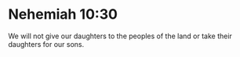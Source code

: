 # Nehemiah 10:30

We will not give our daughters to the peoples of the land or take their daughters for our sons.
